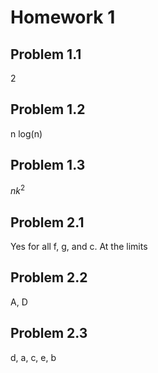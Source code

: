 # Homework 1

## Problem 1.1

2

## Problem 1.2

n log(n)

## Problem 1.3

$nk^2$

## Problem 2.1

Yes for all f, g, and c. At the limits

## Problem 2.2

A, D

## Problem 2.3

d, a, c, e, b
